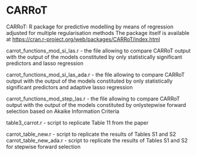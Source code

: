 # CARRoT
CARRoT: R package for predictive modelling by means of regression adjusted for multiple regularisation methods
The package itself is available at https://cran.r-project.org/web/packages/CARRoT/index.html

carrot_functions_mod_si_las.r - the file allowing to compare CARRoT output with the output of the models constituted by only statistically significant predictors and lasso regression

carrot_functions_mod_si_las_ada.r - the file allowing to compare CARRoT output with the output of the models constituted by only statistically significant predictors and adaptive lasso regression

carrot_functions_mod_step_las.r - the file allowing to compare CARRoT output with the output of the models constituted by onlystepwise forward selection based on Akaike Information Criteria


table3_carrot.r - script to replicate Table 11 from the paper

carrot_table_new.r - script to replicate the results of Tables S1 and S2
carrot_table_new_ada.r - script to replicate the results of Tables S1 and S2 for stepwise forward selection
